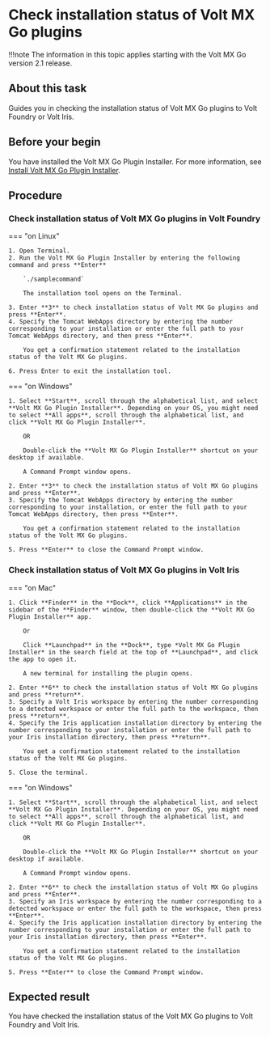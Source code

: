 # Check installation status of Volt MX Go plugins

!!!note
    The information in this topic applies starting with the Volt MX Go version 2.1 release.

## About this task

Guides you in checking the installation status of Volt MX Go plugins to Volt Foundry or Volt Iris. 

## Before your begin

You have installed the Volt MX Go Plugin Installer. For more information, see [Install Volt MX Go Plugin Installer](../tutorials/installiris.md#2-install-volt-mx-go-plugin-installer).

## Procedure

### Check installation status of Volt MX Go plugins in Volt Foundry

=== "on Linux"

    1. Open Terminal.
    2. Run the Volt MX Go Plugin Installer by entering the following command and press **Enter**

        `./samplecommand`

        The installation tool opens on the Terminal.

    3. Enter **3** to check installation status of Volt MX Go plugins and press **Enter**.
    4. Specify the Tomcat WebApps directory by entering the number corresponding to your installation or enter the full path to your Tomcat WebApps directory, and then press **Enter**.

        You get a confirmation statement related to the installation status of the Volt MX Go plugins.

    6. Press Enter to exit the installation tool. 

=== "on Windows"

    1. Select **Start**, scroll through the alphabetical list, and select **Volt MX Go Plugin Installer**. Depending on your OS, you might need to select **All apps**, scroll through the alphabetical list, and click **Volt MX Go Plugin Installer**.

        OR

        Double-click the **Volt MX Go Plugin Installer** shortcut on your desktop if available. 

        A Command Prompt window opens.

    2. Enter **3** to check the installation status of Volt MX Go plugins and press **Enter**.
    3. Specify the Tomcat WebApps directory by entering the number corresponding to your installation, or enter the full path to your Tomcat WebApps directory, then press **Enter**. 

        You get a confirmation statement related to the installation status of the Volt MX Go plugins. 

    5. Press **Enter** to close the Command Prompt window.

### Check installation status of Volt MX Go plugins in Volt Iris

=== "on Mac"

    1. Click **Finder** in the **Dock**, click **Applications** in the sidebar of the **Finder** window, then double-click the **Volt MX Go Plugin Installer** app.
    
        Or

        Click **Launchpad** in the **Dock**, type *Volt MX Go Plugin Installer* in the search field at the top of **Launchpad**, and click the app to open it.

        A new terminal for installing the plugin opens. 

    2. Enter **6** to check the installation status of Volt MX Go plugins and press **return**.
    3. Specify a Volt Iris workspace by entering the number corresponding to a detected workspace or enter the full path to the workspace, then press **return**. 
    4. Specify the Iris application installation directory by entering the number corresponding to your installation or enter the full path to your Iris installation directory, then press **return**. 

        You get a confirmation statement related to the installation status of the Volt MX Go plugins. 
    
    5. Close the terminal.   

=== "on Windows"

    1. Select **Start**, scroll through the alphabetical list, and select **Volt MX Go Plugin Installer**. Depending on your OS, you might need to select **All apps**, scroll through the alphabetical list, and click **Volt MX Go Plugin Installer**.

        OR

        Double-click the **Volt MX Go Plugin Installer** shortcut on your desktop if available. 

        A Command Prompt window opens.

    2. Enter **6** to check the installation status of Volt MX Go plugins and press **Enter**.
    3. Specify an Iris workspace by entering the number corresponding to a detected workspace or enter the full path to the workspace, then press **Enter**. 
    4. Specify the Iris application installation directory by entering the number corresponding to your installation or enter the full path to your Iris installation directory, then press **Enter**. 

        You get a confirmation statement related to the installation status of the Volt MX Go plugins. 

    5. Press **Enter** to close the Command Prompt window.

## Expected result 

You have checked the installation status of the Volt MX Go plugins to Volt Foundry and Volt Iris. 

